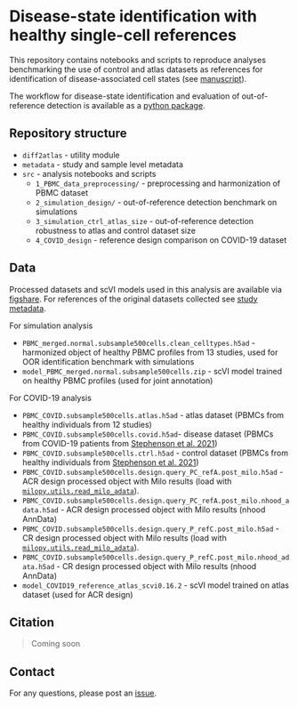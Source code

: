# Disease-state identification with healthy single-cell references  

This repository contains notebooks and scripts to reproduce analyses benchmarking the use of control and atlas datasets as references for identification of disease-associated cell states (see [manuscript]()).

The workflow for disease-state identification and evaluation of out-of-reference detection is available as a [python package](https://github.com/emdann/oor_benchmark). 

## Repository structure

- `diff2atlas` - utility module 
- `metadata` - study and sample level metadata
- `src` - analysis notebooks and scripts 
  - `1_PBMC_data_preprocessing/` - preprocessing and harmonization of PBMC dataset
  - `2_simulation_design/` - out-of-reference detection benchmark on simulations
  - `3_simulation_ctrl_atlas_size` - out-of-reference detection robustness to atlas and control dataset size
  - `4_COVID_design` - reference design comparison on COVID-19 dataset 

## Data

Processed datasets and scVI models used in this analysis are available via [figshare](). For references of the original datasets collected see [study metadata](). 

For simulation analysis
- `PBMC_merged.normal.subsample500cells.clean_celltypes.h5ad` - harmonized object of healthy PBMC profiles from 13 studies, used for OOR identification benchmark with simulations
- `model_PBMC_merged.normal.subsample500cells.zip` - scVI model trained on healthy PBMC profiles (used for joint annotation) 

For COVID-19 analysis
- `PBMC_COVID.subsample500cells.atlas.h5ad` - atlas dataset (PBMCs from healthy individuals from 12 studies)
- `PBMC_COVID.subsample500cells.covid.h5ad`- disease dataset (PBMCs from COVID-19 patients from [Stephenson et al. 2021](https://www.nature.com/articles/s41591-021-01329-2))
- `PBMC_COVID.subsample500cells.ctrl.h5ad` - control dataset (PBMCs from healthy individuals from [Stephenson et al. 2021](https://www.nature.com/articles/s41591-021-01329-2))
- `PBMC_COVID.subsample500cells.design.query_PC_refA.post_milo.h5ad` - ACR design processed object with Milo results (load with [`milopy.utils.read_milo_adata`](https://milopy.readthedocs.io/en/latest/autoapi/milopy/utils/index.html#milopy.utils.read_milo_adata)).
- `PBMC_COVID.subsample500cells.design.query_PC_refA.post_milo.nhood_adata.h5ad` - ACR design processed object with Milo results (nhood AnnData)
- `PBMC_COVID.subsample500cells.design.query_P_refC.post_milo.h5ad` - CR design processed object with Milo results (load with [`milopy.utils.read_milo_adata`](https://milopy.readthedocs.io/en/latest/autoapi/milopy/utils/index.html#milopy.utils.read_milo_adata)).
- `PBMC_COVID.subsample500cells.design.query_P_refC.post_milo.nhood_adata.h5ad` - CR design processed object with Milo results (nhood AnnData)
- `model_COVID19_reference_atlas_scvi0.16.2` - scVI model trained on atlas dataset (used for ACR design)

## Citation

> Coming soon

## Contact

For any questions, please post an [issue](https://github.com/emdann/diff2atlas/issues?q=is%3Aissue+is%3Aopen+sort%3Aupdated-desc).


